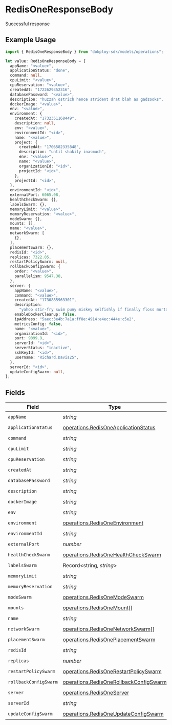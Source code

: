 # RedisOneResponseBody

Successful response

## Example Usage

```typescript
import { RedisOneResponseBody } from "dokploy-sdk/models/operations";

let value: RedisOneResponseBody = {
  appName: "<value>",
  applicationStatus: "done",
  command: null,
  cpuLimit: "<value>",
  cpuReservation: "<value>",
  createdAt: "1722629352316",
  databasePassword: "<value>",
  description: "huzzah ostrich hence strident drat blah as gadzooks",
  dockerImage: "<value>",
  env: "<value>",
  environment: {
    createdAt: "1732351168449",
    description: null,
    env: "<value>",
    environmentId: "<id>",
    name: "<value>",
    project: {
      createdAt: "1706582335848",
      description: "until shakily inasmuch",
      env: "<value>",
      name: "<value>",
      organizationId: "<id>",
      projectId: "<id>",
    },
    projectId: "<id>",
  },
  environmentId: "<id>",
  externalPort: 6065.08,
  healthCheckSwarm: {},
  labelsSwarm: {},
  memoryLimit: "<value>",
  memoryReservation: "<value>",
  modeSwarm: {},
  mounts: [],
  name: "<value>",
  networkSwarm: [
    {},
  ],
  placementSwarm: {},
  redisId: "<id>",
  replicas: 7322.05,
  restartPolicySwarm: null,
  rollbackConfigSwarm: {
    order: "<value>",
    parallelism: 9547.38,
  },
  server: {
    appName: "<value>",
    command: "<value>",
    createdAt: "1730885963301",
    description:
      "yahoo stir-fry swim puny miskey selfishly if finally floss mortar",
    enableDockerCleanup: false,
    ipAddress: "5aec:3e4b:7a1a:ff8e:4914:e4ec:444e:c5e2",
    metricsConfig: false,
    name: "<value>",
    organizationId: "<id>",
    port: 9099.9,
    serverId: "<id>",
    serverStatus: "inactive",
    sshKeyId: "<id>",
    username: "Richard.Davis25",
  },
  serverId: "<id>",
  updateConfigSwarm: null,
};
```

## Fields

| Field                                                                                            | Type                                                                                             | Required                                                                                         | Description                                                                                      |
| ------------------------------------------------------------------------------------------------ | ------------------------------------------------------------------------------------------------ | ------------------------------------------------------------------------------------------------ | ------------------------------------------------------------------------------------------------ |
| `appName`                                                                                        | *string*                                                                                         | :heavy_check_mark:                                                                               | N/A                                                                                              |
| `applicationStatus`                                                                              | [operations.RedisOneApplicationStatus](../../models/operations/redisoneapplicationstatus.md)     | :heavy_check_mark:                                                                               | N/A                                                                                              |
| `command`                                                                                        | *string*                                                                                         | :heavy_check_mark:                                                                               | N/A                                                                                              |
| `cpuLimit`                                                                                       | *string*                                                                                         | :heavy_check_mark:                                                                               | N/A                                                                                              |
| `cpuReservation`                                                                                 | *string*                                                                                         | :heavy_check_mark:                                                                               | N/A                                                                                              |
| `createdAt`                                                                                      | *string*                                                                                         | :heavy_check_mark:                                                                               | N/A                                                                                              |
| `databasePassword`                                                                               | *string*                                                                                         | :heavy_check_mark:                                                                               | N/A                                                                                              |
| `description`                                                                                    | *string*                                                                                         | :heavy_check_mark:                                                                               | N/A                                                                                              |
| `dockerImage`                                                                                    | *string*                                                                                         | :heavy_check_mark:                                                                               | N/A                                                                                              |
| `env`                                                                                            | *string*                                                                                         | :heavy_check_mark:                                                                               | N/A                                                                                              |
| `environment`                                                                                    | [operations.RedisOneEnvironment](../../models/operations/redisoneenvironment.md)                 | :heavy_check_mark:                                                                               | N/A                                                                                              |
| `environmentId`                                                                                  | *string*                                                                                         | :heavy_check_mark:                                                                               | N/A                                                                                              |
| `externalPort`                                                                                   | *number*                                                                                         | :heavy_check_mark:                                                                               | N/A                                                                                              |
| `healthCheckSwarm`                                                                               | [operations.RedisOneHealthCheckSwarm](../../models/operations/redisonehealthcheckswarm.md)       | :heavy_check_mark:                                                                               | N/A                                                                                              |
| `labelsSwarm`                                                                                    | Record<string, *string*>                                                                         | :heavy_check_mark:                                                                               | N/A                                                                                              |
| `memoryLimit`                                                                                    | *string*                                                                                         | :heavy_check_mark:                                                                               | N/A                                                                                              |
| `memoryReservation`                                                                              | *string*                                                                                         | :heavy_check_mark:                                                                               | N/A                                                                                              |
| `modeSwarm`                                                                                      | [operations.RedisOneModeSwarm](../../models/operations/redisonemodeswarm.md)                     | :heavy_check_mark:                                                                               | N/A                                                                                              |
| `mounts`                                                                                         | [operations.RedisOneMount](../../models/operations/redisonemount.md)[]                           | :heavy_check_mark:                                                                               | N/A                                                                                              |
| `name`                                                                                           | *string*                                                                                         | :heavy_check_mark:                                                                               | N/A                                                                                              |
| `networkSwarm`                                                                                   | [operations.RedisOneNetworkSwarm](../../models/operations/redisonenetworkswarm.md)[]             | :heavy_check_mark:                                                                               | N/A                                                                                              |
| `placementSwarm`                                                                                 | [operations.RedisOnePlacementSwarm](../../models/operations/redisoneplacementswarm.md)           | :heavy_check_mark:                                                                               | N/A                                                                                              |
| `redisId`                                                                                        | *string*                                                                                         | :heavy_check_mark:                                                                               | N/A                                                                                              |
| `replicas`                                                                                       | *number*                                                                                         | :heavy_check_mark:                                                                               | N/A                                                                                              |
| `restartPolicySwarm`                                                                             | [operations.RedisOneRestartPolicySwarm](../../models/operations/redisonerestartpolicyswarm.md)   | :heavy_check_mark:                                                                               | N/A                                                                                              |
| `rollbackConfigSwarm`                                                                            | [operations.RedisOneRollbackConfigSwarm](../../models/operations/redisonerollbackconfigswarm.md) | :heavy_check_mark:                                                                               | N/A                                                                                              |
| `server`                                                                                         | [operations.RedisOneServer](../../models/operations/redisoneserver.md)                           | :heavy_check_mark:                                                                               | N/A                                                                                              |
| `serverId`                                                                                       | *string*                                                                                         | :heavy_check_mark:                                                                               | N/A                                                                                              |
| `updateConfigSwarm`                                                                              | [operations.RedisOneUpdateConfigSwarm](../../models/operations/redisoneupdateconfigswarm.md)     | :heavy_check_mark:                                                                               | N/A                                                                                              |